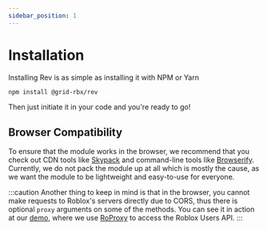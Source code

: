 ```yaml
---
sidebar_position: 1
---
```


# Installation

Installing Rev is as simple as installing it with NPM or Yarn

```bash npm2yarn
npm install @grid-rbx/rev
```

Then just initiate it in your code and you're ready to go!

## Browser Compatibility

To ensure that the module works in the browser, we recommend that you check out CDN tools like [Skypack](https://skypack.dev) and command-line tools like [Browserify](https://browserify.org). Currently, we do not pack the module up at all which is mostly the cause, as we want the module to be lightweight and easy-to-use for everyone.

:::caution
Another thing to keep in mind is that in the browser, you cannot make requests to Roblox's servers directly due to CORS, thus there is optional `proxy` arguments on some of the methods. You can see it in action at our [demo](https://github.com/grid-rbx/rev/tree/master/demo), where we use [RoProxy](https://roproxy.com) to access the Roblox Users API.
:::
